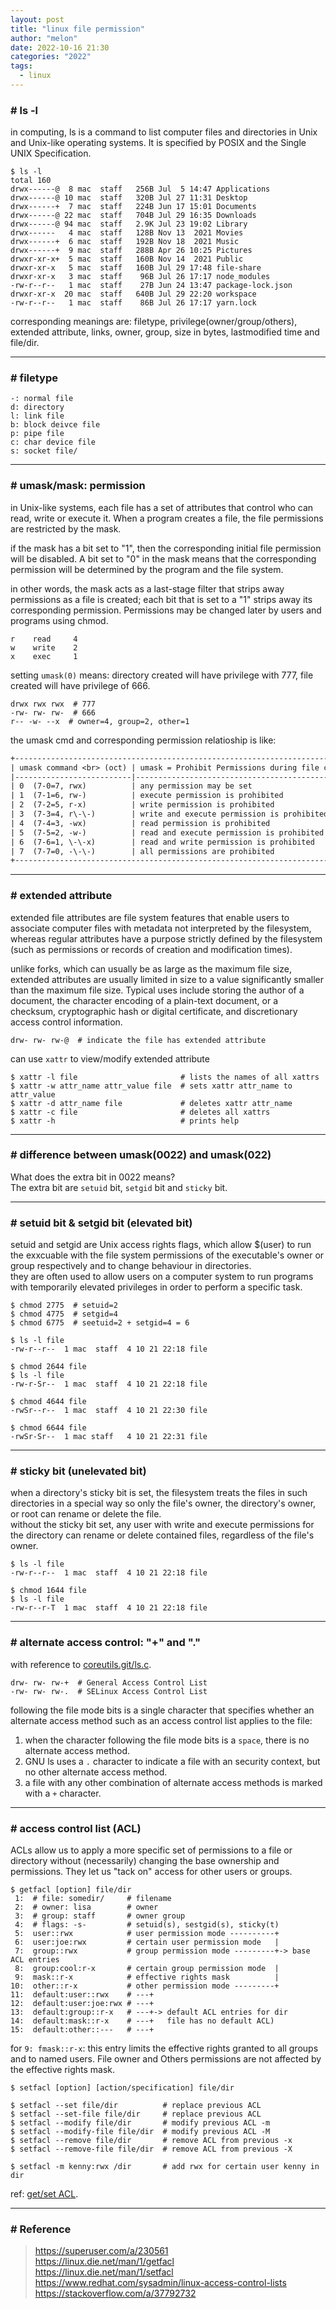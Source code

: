 ```yaml
---
layout: post
title: "linux file permission"
author: "melon"
date: 2022-10-16 21:30
categories: "2022"
tags:
  - linux
---
```


### # ls -l
in computing, ls is a command to list computer files and directories in Unix and Unix-like operating systems. It is specified by POSIX and the Single UNIX Specification.

```text
$ ls -l
total 160
drwx------@  8 mac  staff   256B Jul  5 14:47 Applications
drwx------@ 10 mac  staff   320B Jul 27 11:31 Desktop
drwx------+  7 mac  staff   224B Jun 17 15:01 Documents
drwx------@ 22 mac  staff   704B Jul 29 16:35 Downloads
drwx------@ 94 mac  staff   2.9K Jul 23 19:02 Library
drwx------   4 mac  staff   128B Nov 13  2021 Movies
drwx------+  6 mac  staff   192B Nov 18  2021 Music
drwx------+  9 mac  staff   288B Apr 26 10:25 Pictures
drwxr-xr-x+  5 mac  staff   160B Nov 14  2021 Public
drwxr-xr-x   5 mac  staff   160B Jul 29 17:48 file-share
drwxr-xr-x   3 mac  staff    96B Jul 26 17:17 node_modules
-rw-r--r--   1 mac  staff    27B Jun 24 13:47 package-lock.json
drwxr-xr-x  20 mac  staff   640B Jul 29 22:20 workspace
-rw-r--r--   1 mac  staff    86B Jul 26 17:17 yarn.lock
```

corresponding meanings are: filetype, privilege(owner/group/others), extended attribute, links, owner, group, size in bytes, lastmodified time and file/dir.

<hr>

### # filetype
```text
-: normal file
d: directory
l: link file
b: block deivce file
p: pipe file
c: char device file
s: socket file/
```

<hr>

### # umask/mask: permission
in Unix-like systems, each file has a set of attributes that control who can read, write or execute it. When a program creates a file, the file permissions are restricted by the mask.

if the mask has a bit set to "1", then the corresponding initial file permission will be disabled. A bit set to "0" in the mask means that the corresponding permission will be determined by the program and the file system.

in other words, the mask acts as a last-stage filter that strips away permissions as a file is created; each bit that is set to a "1" strips away its corresponding permission. Permissions may be changed later by users and programs using chmod.
```text
r    read     4
w    write    2
x    exec     1
```

setting `umask(0)` means: directory created will have privilege with 777, file created will have privilege of 666.
```text
drwx rwx rwx  # 777
-rw- rw- rw-  # 666
r-- -w- --x  # owner=4, group=2, other=1
```

the umask cmd and corresponding permission relatioship is like:
```txt
+----------------------------------------------------------------------------------------------+
| umask command <br> (oct) | umask = Prohibit Permissions during file creation                 |
|--------------------------|-------------------------------------------------------------------|
| 0  (7-0=7, rwx)          | any permission may be set                  (read, write, execute) |
| 1  (7-1=6, rw-)          | execute permission is prohibited           (read and write)       |
| 2  (7-2=5, r-x)          | write permission is prohibited             (read and execute)     |
| 3  (7-3=4, r\-\-)        | write and execute permission is prohibited (read only)            |
| 4  (7-4=3, -wx)          | read permission is prohibited              (write and execute)    |
| 5  (7-5=2, -w-)          | read and execute permission is prohibited  (write only)           |
| 6  (7-6=1, \-\-x)        | read and write permission is prohibited    (execute only)         |
| 7  (7-7=0, -\-\-)        | all permissions are prohibited             (no permissions)       |
+----------------------------------------------------------------------------------------------+
```

<hr>

### # extended attribute
extended file attributes are file system features that enable users to associate computer files with metadata not interpreted by the filesystem, whereas regular attributes have a purpose strictly defined by the filesystem (such as permissions or records of creation and modification times).

unlike forks, which can usually be as large as the maximum file size, extended attributes are usually limited in size to a value significantly smaller than the maximum file size. Typical uses include storing the author of a document, the character encoding of a plain-text document, or a checksum, cryptographic hash or digital certificate, and discretionary access control information.
```text
drw- rw- rw-@  # indicate the file has extended attribute
```

can use `xattr` to view/modify extended attribute
```text
$ xattr -l file                       # lists the names of all xattrs
$ xattr -w attr_name attr_value file  # sets xattr attr_name to attr_value
$ xattr -d attr_name file             # deletes xattr attr_name
$ xattr -c file                       # deletes all xattrs
$ xattr -h                            # prints help
```

<hr>

### # difference between umask(0022) and umask(022)
What does the extra bit in 0022 means? <br>
The extra bit are `setuid` bit, `setgid` bit and `sticky` bit. <br>

<hr>

### # setuid bit & setgid bit (elevated bit)
setuid and setgid are Unix access rights flags, which allow $(user) to run the exxcuable with the file system permissions of the executable's owner or group respectively and to change behaviour in directories.  
they are often used to allow users on a computer system to run programs with temporarily elevated privileges in order to perform a specific task. 
```text
$ chmod 2775  # setuid=2
$ chmod 4775  # setgid=4
$ chmod 6775  # seetuid=2 + setgid=4 = 6
```

```text
$ ls -l file 
-rw-r--r--  1 mac  staff  4 10 21 22:18 file

$ chmod 2644 file 
$ ls -l file 
-rw-r-Sr--  1 mac  staff  4 10 21 22:18 file

$ chmod 4644 file 
-rwSr--r--  1 mac  staff  4 10 21 22:30 file

$ chmod 6644 file 
-rwSr-Sr--  1 mac staff   4 10 21 22:31 file
```

<hr>

### # sticky bit (unelevated bit)
when a directory's sticky bit is set, the filesystem treats the files in such directories in a special way so only the file's owner, the directory's owner, or root can rename or delete the file.  
without the sticky bit set, any user with write and execute permissions for the directory can rename or delete contained files, regardless of the file's owner. 

```text
$ ls -l file
-rw-r--r--  1 mac  staff  4 10 21 22:18 file

$ chmod 1644 file
$ ls -l file
-rw-r--r-T  1 mac  staff  4 10 21 22:18 file
```

<hr>

### # alternate access control: "+" and "."
with reference to [coreutils.git/ls.c](http://git.savannah.gnu.org/cgit/coreutils.git/tree/src/ls.c?id=v8.21#n3785).

```text
drw- rw- rw-+  # General Access Control List
-rw- rw- rw-.  # SELinux Access Control List
```

following the file mode bits is a single character that specifies whether an alternate access method such as an access control list applies to the file: <br>
1) when the character following the file mode bits is a `space`, there is no alternate access method. <br>
2) GNU ls uses a `.` character to indicate a file with an security context, but no other alternate access method. <br>
3) a file with any other combination of alternate access methods is marked with a `+` character.

<hr>

### # access control list (ACL)
ACLs allow us to apply a more specific set of permissions to a file or directory without (necessarily) changing the base ownership and permissions. They let us "tack on" access for other users or groups.

```text
$ getfacl [option] file/dir
 1:  # file: somedir/     # filename
 2:  # owner: lisa        # owner
 3:  # group: staff       # owner group
 4:  # flags: -s-         # setuid(s), sestgid(s), sticky(t)
 5:  user::rwx            # user permission mode ----------+
 6:  user:joe:rwx         # certain user permission mode   |
 7:  group::rwx           # group permission mode ---------+-> base ACL entries
 8:  group:cool:r-x       # certain group permission mode  |
 9:  mask::r-x            # effective rights mask          |
10:  other::r-x           # other permission mode ---------+
11:  default:user::rwx    # ---+
12:  default:user:joe:rwx # ---+
13:  default:group::r-x   # ---+-> default ACL entries for dir 
14:  default:mask::r-x    # ---+   file has no default ACL)
15:  default:other::---   # ---+
```

for `9: fmask::r-x`: this entry limits the effective rights granted to all groups and to named users. File owner and Others permissions are not affected by the effective rights mask.

```text
$ setfacl [option] [action/specification] file/dir

$ setfacl --set file/dir          # replace previous ACL 
$ setfacl --set-file file/dir     # replace previous ACL 
$ setfacl --modify file/dir       # modify previous ACL -m
$ setfacl --modify-file file/dir  # modify previous ACL -M
$ setfacl --remove file/dir       # remove ACL from previous -x
$ setfacl --remove-file file/dir  # remove ACL from previous -X

$ setfacl -m kenny:rwx /dir       # add rwx for certain user kenny in dir 
```

ref: [get/set ACL](https://www.redhat.com/sysadmin/linux-access-control-lists).  

<hr>

### # Reference
> https://superuser.com/a/230561 <br>
> https://linux.die.net/man/1/getfacl <br>
> https://linux.die.net/man/1/setfacl <br>
> https://www.redhat.com/sysadmin/linux-access-control-lists <br>
> https://stackoverflow.com/a/37792732
